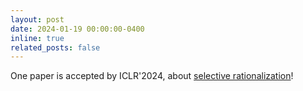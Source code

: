 ```yaml
---
layout: post
date: 2024-01-19 00:00:00-0400
inline: true
related_posts: false
---
```


One paper is accepted by ICLR'2024, about [selective rationalization](https://openreview.net/forum?id=uGtfk2OphU)!
